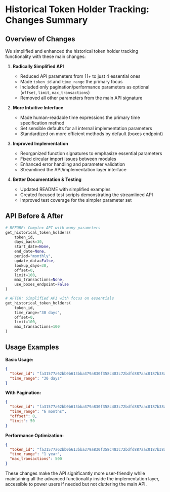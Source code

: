 # Historical Token Holder Tracking: Changes Summary

## Overview of Changes

We simplified and enhanced the historical token holder tracking functionality with these main changes:

1. **Radically Simplified API**
   - Reduced API parameters from 11+ to just 4 essential ones
   - Made `token_id` and `time_range` the primary focus
   - Included only pagination/performance parameters as optional (`offset`, `limit`, `max_transactions`)
   - Removed all other parameters from the main API signature

2. **More Intuitive Interface**
   - Made human-readable time expressions the primary time specification method
   - Set sensible defaults for all internal implementation parameters
   - Standardized on more efficient methods by default (boxes endpoint)

3. **Improved Implementation**
   - Reorganized function signatures to emphasize essential parameters
   - Fixed circular import issues between modules
   - Enhanced error handling and parameter validation
   - Streamlined the API/implementation layer interface

4. **Better Documentation & Testing**
   - Updated README with simplified examples
   - Created focused test scripts demonstrating the streamlined API
   - Improved test coverage for the simpler parameter set

## API Before & After

```python
# BEFORE: Complex API with many parameters
get_historical_token_holders(
    token_id, 
    days_back=30, 
    start_date=None, 
    end_date=None, 
    period="monthly", 
    update_data=False, 
    lookup_days=30, 
    offset=0, 
    limit=100, 
    max_transactions=None, 
    use_boxes_endpoint=False
)

# AFTER: Simplified API with focus on essentials
get_historical_token_holders(
    token_id,
    time_range="30 days",
    offset=0,
    limit=100,
    max_transactions=100
)
```

## Usage Examples

**Basic Usage:**
```json
{
  "token_id": "fa31577a62bb0b613bba379a830f358c483c72bdfd887aac0187b38a9c1a4993",
  "time_range": "30 days"
}
```

**With Pagination:**
```json
{
  "token_id": "fa31577a62bb0b613bba379a830f358c483c72bdfd887aac0187b38a9c1a4993",
  "time_range": "6 months",
  "offset": 0,
  "limit": 50
}
```

**Performance Optimization:**
```json
{
  "token_id": "fa31577a62bb0b613bba379a830f358c483c72bdfd887aac0187b38a9c1a4993",
  "time_range": "1 year",
  "max_transactions": 500
}
```

These changes make the API significantly more user-friendly while maintaining all the advanced functionality inside the implementation layer, accessible to power users if needed but not cluttering the main API. 